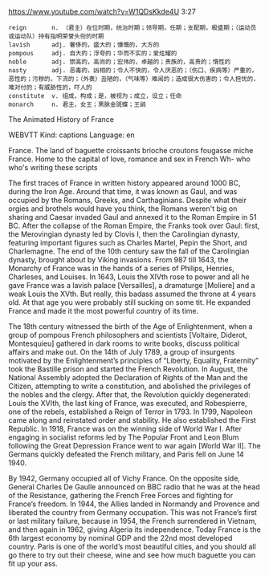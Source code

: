 https://www.youtube.com/watch?v=W1QDsKkde4U 
3:27

```    
reign       n. （君主）在位时期，统治时期；领导期，任期；支配期，极盛期；（运动员或运动队）持有指明荣誉头衔的时期
lavish      adj. 奢侈的，盛大的；慷慨的，大方的        
pompous     adj. 自大的；浮夸的；华而不实的；爱炫耀的
noble       adj. 崇高的，高尚的；宏伟的，卓越的；贵族的，高贵的；惰性的
nasty       adj. 恶毒的，凶相的；令人不快的，令人厌恶的；（伤口、疾病等）严重的，恶性的；污秽的，下流的；（外表）丑陋的，（气味等）难闻的；造成很大伤害的；令人担忧的，难对付的；有威胁性的，吓人的
constitute  v. 组成，构成；是，被视为；成立，设立；任命
monarch     n. 君主，女王；黑脉金斑蝶；王鹟
```

The Animated History of France 

WEBVTT Kind: captions Language: en 

France. The land of baguette croissants brioche croutons fougasse miche   France. Home to the capital of love, romance and sex in French Wh- who who's writing these scripts 

The first traces of France in written history appeared around 1000 BC, during the Iron Age. Around that time, it was known as Gaul, and was occupied by the Romans, Greeks, and Carthaginians. Despite what their orgies and brothels would have you think, the Romans weren't big on sharing and Caesar invaded Gaul and annexed it to the Roman Empire in 51 BC. After the collapse of the Roman Empire, the Franks took over Gaul: first, the Merovingian dynasty led by Clovis I, then the Carolingian dynasty, featuring important figures such as Charles Martel, Pepin the Short, and Charlemagne. The end of the 10th century saw the fall of the Carolingian dynasty, brought about by Viking invasions. From 987 till 1643, the Monarchy of France was in the hands of a series of Philips, Henries, Charleses, and Louises. In 1643, Louis the XIVth rose to power and all he gave France was a lavish palace [Versailles], a dramaturge [Moliere] and a weak Louis the XVth. But really, this badass assumed the throne at 4 years old. At that age you were probably still sucking on some tit. He expanded France and made it the most powerful country of its time. 

The 18th century witnessed the birth of the Age of Enlightenment, when a group of pompous French philosophers and scientists [Voltaire, Diderot, Montesquieu] gathered in dark rooms to write books, discuss political affairs and make out. On the 14th of July 1789, a group of insurgents motivated by the Enlightenment’s principles of “Liberty, Equality, Fraternity” took the Bastille prison and started the French Revolution. In August, the National Assembly adopted the Declaration of Rights of the Man and the Citizen, attempting to write a constitution, and abolished the privileges of the nobles and the clergy. After that, the Revolution quickly degenerated: Louis the XVIth, the last king of France, was executed, and Robespierre, one of the rebels, established a Reign of Terror in 1793. In 1799, Napoleon came along and reinstated order and stability. He also established the First Republic. In 1918, France was on the winning side of World War I. After engaging in socialist reforms led by The Popular Front and Leon Blum following the Great Depression France went to war again [World War II]. The Germans quickly defeated the French military, and Paris fell on June 14 1940. 

By 1942, Germany occupied all of Vichy France. On the opposite side, General Charles De Gaulle announced on BBC radio that he was at the head of the Resistance, gathering the French Free Forces and fighting for France’s freedom. In 1944, the Allies landed in Normandy and Provence and liberated the country from Germany occupation. This was not France’s first or last military failure, because in 1954, the French surrendered in Vietnam, and then again in 1962, giving Algeria its independence. Today France is the 6th largest economy by nominal GDP and the 22nd most developed country. Paris is one of the world’s most beautiful cities, and you should all go there to try out their cheese, wine and see how much baguette you can fit up your ass. 
